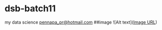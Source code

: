 # dsb-batch11
my data science pennapa_pr@hotmail.com
##image
![Alt text]([Image URL](https://images7.alphacoders.com/973/973560.jpg))
